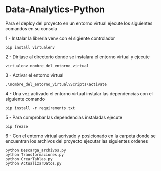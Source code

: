 # Data-Analytics-Python
Para el deploy del proyecto en un entorno virtual ejecute los siguientes comandos en su consola

1 - Instalar la libreria venv con el sigiente controlador

``` rubi
pip install virtualenv 
```

2 - Dirijase al directorio donde se instalara el entorno virtual y ejecute

``` rubi
virtualenv nombre_del_entorno_virtual
```

3 - Activar el entorno virtual

``` rubi
.\nombre_del_entorno_virtual\Scripts\activate
```

4 - Una vez activado el entorno virtual instalar las dependencias con el siguiente comando

``` rubi
pip install -r requirements.txt
```

5 - Para comprobar las dependencias instaladas ejecute

``` rubi
pip frezze
```

6 - Con el entorno virtual acrivado y posicionado en la carpeta donde se encuentran los archivos del proyecto ejecutar las siguientes ordenes

``` rubi
python Descarga_archivos.py
python Transformaciones.py
python CrearTablas.py
python ActualizarDatos.py
```